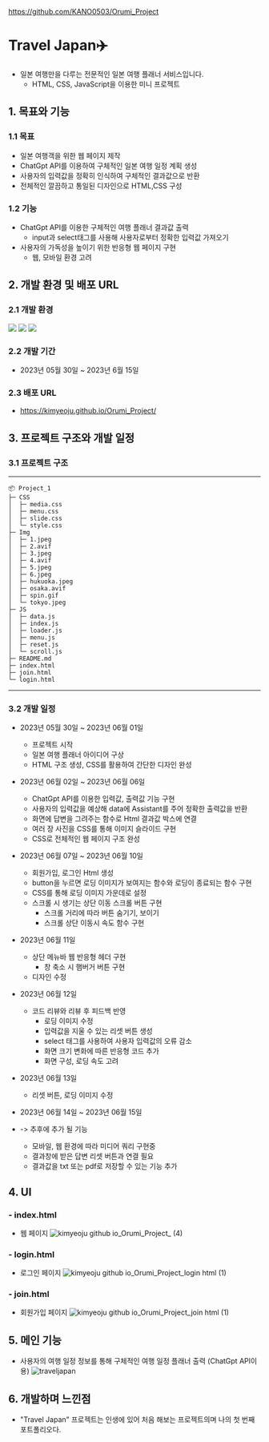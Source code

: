 https://github.com/KANO0503/Orumi_Project


# Travel Japan✈️
- 일본 여행만을 다루는 전문적인 일본 여행 플래너 서비스입니다.
  * HTML, CSS, JavaScript을 이용한 미니 프로젝트

## 1. 목표와 기능
### 1.1 목표
- 일본 여행객을 위한 웹 페이지 제작
- ChatGpt API를 이용하여 구체적인 일본 여행 일정 계획 생성
- 사용자의 입력값을 정확히 인식하여 구체적인 결과값으로 반환
- 전체적인 깔끔하고 통일된 디자인으로 HTML,CSS 구성

### 1.2 기능
- ChatGpt API를 이용한 구체적인 여행 플래너 결과값 출력
  * input과 select태그를 사용해 사용자로부터 정확한 입력값 가져오기
- 사용자의 가독성을 높이기 위한 반응형 웹 페이지 구현
  * 웹, 모바일 환경 고려

## 2. 개발 환경 및 배포 URL
### 2.1 개발 환경

 <img src="https://img.shields.io/badge/html5-E34F26?style=for-the-badge&logo=html5&logoColor=white"> <img src="https://img.shields.io/badge/css-1572B6?style=for-the-badge&logo=css3&logoColor=white"> <img src="https://img.shields.io/badge/javascript-F7DF1E?style=for-the-badge&logo=javascript&logoColor=black">

### 2.2 개발 기간
- 2023년 05월 30일 ~ 2023년 6월 15일

### 2.3 배포 URL
- https://kimyeoju.github.io/Orumi_Project/

## 3. 프로젝트 구조와 개발 일정
### 3.1 프로젝트 구조
---
```
📦 Project_1
├─ CSS
│  ├─ media.css
│  ├─ menu.css
│  ├─ slide.css
│  └─ style.css
├─ Img
│  ├─ 1.jpeg
│  ├─ 2.avif
│  ├─ 3.jpeg
│  ├─ 4.avif
│  ├─ 5.jpeg
│  ├─ 6.jpeg
│  ├─ hukuoka.jpeg
│  ├─ osaka.avif
│  ├─ spin.gif
│  └─ tokyo.jpeg
├─ JS
│  ├─ data.js
│  ├─ index.js
│  ├─ loader.js
│  ├─ menu.js
│  ├─ reset.js
│  └─ scroll.js
├─ README.md
├─ index.html
├─ join.html
└─ login.html
```

---
 
 ### 3.2 개발 일정
 - 2023년 05월 30일 ~ 2023년 06월 01일
   * 프로젝트 시작
   * 일본 여행 플래너 아이디어 구상
   * HTML 구조 생성, CSS를 활용하여 간단한 디자인 완성

 - 2023년 06월 02일 ~ 2023년 06월 06일
   * ChatGpt API를 이용한 입력값, 출력값 기능 구현
   * 사용자의 입력값을 예상해 data에 Assistant를 주어 정확한 출력값을 반환
   * 화면에 답변을 그려주는 함수로 Html 결과값 박스에 연결
   * 여러 장 사진을 CSS를 통해 이미지 슬라이드 구현
   * CSS로 전체적인 웹 페이지 구조 완성
 
 - 2023년 06월 07일 ~ 2023년 06월 10일
   * 회원가입, 로그인 Html 생성
   * button을 누르면 로딩 이미지가 보여지는 함수와 로딩이 종료되는 함수 구현
   * CSS를 통해 로딩 이미지 가운데로 설정
   * 스크롤 시 생기는 상단 이동 스크롤 버튼 구현
     * 스크롤 거리에 따라 버튼 숨기기, 보이기
     * 스크롤 상단 이동시 속도 함수 구현

- 2023년 06월 11일
  * 상단 메뉴바 웹 반응형 헤더 구현
    * 창 축소 시 햄버거 버튼 구현
  * 디자인 수정

- 2023년 06월 12일
  * 코드 리뷰와 리뷰 후 피드백 반영
    * 로딩 이미지 수정
    * 입력값을 지울 수 있는 리셋 버튼 생성
    * select 태그를 사용하여 사용자 입력값의 오류 감소
    * 화면 크기 변화에 따른 반응형 코드 추가
    * 화면 구성, 로딩 속도 고려
  
- 2023년 06월 13일
  * 리셋 버튼, 로딩 이미지 수정
 
- 2023년 06월 14일 ~ 2023년 06월 15일
- -> 추후에 추가 될 기능
  * 모바일, 웹 환경에 따라 미디어 쿼리 구현중
  * 결과창에 받은 답변 리셋 버튼과 연결 필요
  * 결과값을 txt 또는 pdf로 저장할 수 있는 기능 추가

## 4. UI

 ### - **index.html**
 * 웹 페이지
![kimyeoju github io_Orumi_Project_ (4)](https://github.com/kimyeoju/Orumi_Project/assets/131739526/a48da348-2e6f-4602-8f00-12c396390451)



### - **login.html**
* 로그인 페이지
![kimyeoju github io_Orumi_Project_login html (1)](https://github.com/kimyeoju/Orumi_Project/assets/131739526/9032522e-50a9-4328-815d-bf8e262a88f0)


### - **join.html**
* 회원가입 페이지
![kimyeoju github io_Orumi_Project_join html (1)](https://github.com/kimyeoju/Orumi_Project/assets/131739526/865b5a4c-8db3-40b7-880e-98e4d5453484)

## 5. 메인 기능

- 사용자의 여행 일정 정보를 통해 구체적인 여행 일정 플래너 출력 (ChatGpt API이용)
![traveljapan](https://github.com/kimyeoju/Orumi_Project/assets/131739526/0da264b6-d66f-4a3e-956e-908f2e925fda)


## 6. 개발하며 느낀점

- "Travel Japan" 프로젝트는 인생에 있어 처음 해보는 프로젝트의며 나의 첫 번째 포트폴리오다.
